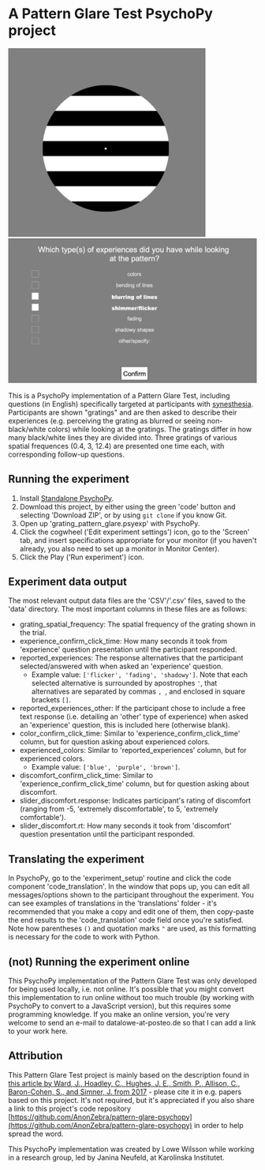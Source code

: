 # A Pattern Glare Test PsychoPy project
<img width="400px" alt="An example screenshot of grating pattern." src="./example_images/ex_grating.png">

<img width="600px" alt="An example screenshot of experience question and response alternatives." src="./example_images/ex_exp_question.png">

This is a PsychoPy implementation of a Pattern Glare Test, including questions (in English) specifically targeted at participants with [synesthesia](https://en.wikipedia.org/wiki/Synesthesia). Participants are shown "gratings" and are then asked to describe their experiences (e.g. perceiving the grating as blurred or seeing non-black/white colors) while looking at the gratings. The gratings differ in how many black/white lines they are divided into. Three gratings of various spatial frequences (0.4, 3, 12.4) are presented one time each, with corresponding follow-up questions.

## Running the experiment
1. Install [Standalone PsychoPy](https://www.psychopy.org/download.html).
2. Download this project, by either using the green 'code' button and selecting 'Download ZIP', or by using `git clone` if you know Git.
3. Open up 'grating_pattern_glare.psyexp' with PsychoPy.
4. Click the cogwheel ('Edit experiment settings') icon, go to the 'Screen' tab, and insert specifications appropriate for your monitor (if you haven't already, you also need to set up a monitor in Monitor Center).
5. Click the Play ('Run experiment') icon.

## Experiment data output
The most relevant output data files are the 'CSV'/'.csv' files, saved to the 'data' directory. The most important columns in these files are as follows:

* grating_spatial_frequency: The spatial frequency of the grating shown in the trial.
* experience_confirm_click_time: How many seconds it took from 'experience' question presentation until the participant responded.
* reported_experiences: The response alternatives that the participant selected/answered with when asked an 'experience' question.
    - Example value: `['flicker', 'fading', 'shadowy']`. Note that each selected alternative is surrounded by apostrophes `'`, that alternatives are separated by commas `, `, and enclosed in square brackets `[]`.
* reported_experiences_other: If the participant chose to include a free text response (i.e. detailing an 'other' type of experience) when asked an 'experience' question, this is included here (otherwise blank).
* color_confirm_click_time: Similar to 'experience_confirm_click_time' column, but for question asking about experienced colors.
* experienced_colors: Similar to 'reported_experiences' column, but for experienced colors.
    - Example value: `['blue', 'purple', 'brown']`.
* discomfort_confirm_click_time: Similar to 'experience_confirm_click_time' column, but for question asking about discomfort.
* slider_discomfort.response: Indicates participant's rating of discomfort (ranging from -5, 'extremely discomfortable', to 5, 'extremely comfortable').
* slider_discomfort.rt: How many seconds it took from 'discomfort' question presentation until the participant responded. 

## Translating the experiment
In PsychoPy, go to the 'experiment_setup' routine and click the code component 'code_translation'. In the window that pops up, you can edit all messages/options shown to the participant throughout the experiment. You can see examples of translations in the 'translations' folder - it's recommended that you make a copy and edit one of them, then copy-paste the end results to the 'code_translation' code field once you're satisfied. Note how parentheses `()` and quotation marks `"` are used, as this formatting is necessary for the code to work with Python.

## (not) Running the experiment online
This PsychoPy implementation of the Pattern Glare Test was only developed for being used locally, i.e. not online. It's possible that you might convert this implementation to run online without too much trouble (by working with PsychoPy to convert to a JavaScript version), but this requires some programming knowledge. If you make an online version, you're very welcome to send an e-mail to datalowe-at-posteo.de so that I can add a link to your work here.

## Attribution
This Pattern Glare Test project is mainly based on the description found in [this article by Ward, J., Hoadley, C., Hughes, J. E., Smith, P., Allison, C., Baron-Cohen, S., and Simner, J. from 2017](https://www.nature.com/articles/srep41155) - please cite it in e.g. papers based on this project. It's not required, but it's appreciated if you also share a link to this project's code repository [https://github.com/AnonZebra/pattern-glare-psychopy](https://github.com/AnonZebra/pattern-glare-psychopy) in order to help spread the word.

This PsychoPy implementation was created by Lowe Wilsson while working in a research group, led by Janina Neufeld, at Karolinska Institutet.
